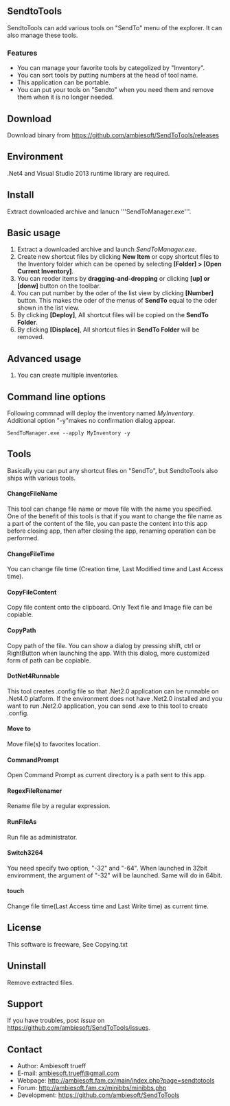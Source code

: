 ## SendtoTools
SendtoTools can add various tools on "SendTo" menu of the explorer.
It can also manage these tools.

### Features
* You can manage your favorite tools by categolized by "Inventory".
* You can sort tools by putting numbers at the head of tool name.
* This application can be portable.
* You can put your tools on "Sendto" when you need them and remove them when it is no longer needed.

## Download
Download binary from https://github.com/ambiesoft/SendToTools/releases

## Environment
.Net4 and Visual Studio 2013 runtime library are required.

## Install
Extract downloaded archive and lanucn '''SendToManager.exe'''.

## Basic usage

1. Extract a downloaded archive and launch *SendToManager.exe*.
2. Create new shortcut files by clicking **New Item** or copy shortcut files to the Inventory folder which can be opened by selecting **[Folder] > [Open Current Inventory]**.
3. You can reoder items by **dragging-and-dropping** or clicking **[up] or [donw]** button on the toolbar.
4. You can put number by the oder of the list view by clicking **[Number]** button. This makes the oder of the menus of **SendTo** equal to the oder shown in the list view.
5. By clicking **[Deploy]**, All shortcut files will be copied on the **SendTo Folder**.
6. By clicking **[Displace]**, All shortcut files in **SendTo Folder** will be removed.

## Advanced usage
1. You can create multiple inventories.

## Command line options
Following commnad will deploy the inventory named *MyInventory*. Additional option "-y"makes no confirmation dialog appear.

```SendToManager.exe --apply MyInventory -y```




## Tools
Basically you can put any shortcut files on "SendTo", but SendtoTools also ships with various tools.

#### ChangeFileName
This tool can change file name or move file with the name you specified. One of the benefit of this tools is that if you want to change the file name as a part of the content of the file, you can paste the content into this app before closing app, then after closing the app, renaming operation can be performed.

#### ChangeFileTime
You can change file time (Creation time, Last Modified time and Last Access time).

#### CopyFileContent
Copy file content onto the clipboard. Only Text file and Image file can be copiable.

#### CopyPath
Copy path of the file. You can show a dialog by pressing shift, ctrl or RightButton when launching the app. With this dialog, more customized form of path can be copiable.

#### DotNet4Runnable
This tool creates .config file so that .Net2.0 application can be runnable on .Net4.0 platform. If the environment does not have .Net2.0 installed and you want to run .Net2.0 application, you can send .exe to this tool to create .config.

#### Move to
Move file(s) to favorites location.

#### CommandPrompt
Open Command Prompt as current directory is a path sent to this app.

#### RegexFileRenamer
Rename file by a regular expression.

#### RunFileAs
Run file as administrator.

#### Switch3264
You need specify two option, "-32" and "-64". When launched in 32bit enviromment, the argument of "-32" will be launched. Same will do in 64bit.

#### touch
Change file time(Last Access time and Last Write time) as current time.


## License
This software is freeware, See Copying.txt


## Uninstall
Remove extracted files.


## Support
If you have troubles, post *Issue* on <https://github.com/ambiesoft/SendToTools/issues>.

## Contact
- Author: Ambiesoft trueff
- E-mail: <ambiesoft.trueff@gmail.com>
- Webpage: <http://ambiesoft.fam.cx/main/index.php?page=sendtotools>
- Forum: <http://ambiesoft.fam.cx/minibbs/minibbs.php>
- Development: <https://github.com/ambiesoft/SendToTools>

